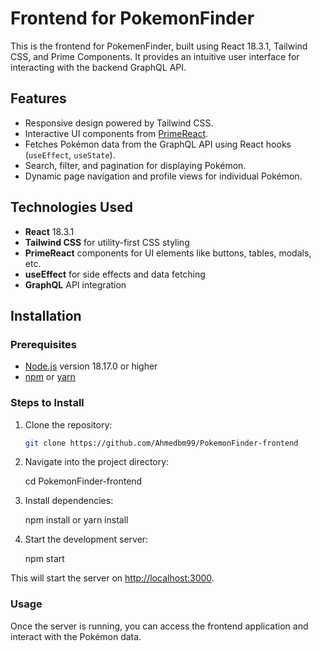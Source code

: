 # Frontend for PokemonFinder

This is the frontend for PokemenFinder, built using React 18.3.1, Tailwind CSS, and Prime Components. It provides an intuitive user interface for interacting with the backend GraphQL API.

## Features

- Responsive design powered by Tailwind CSS.
- Interactive UI components from [PrimeReact](https://primefaces.org/primereact/).
- Fetches Pokémon data from the GraphQL API using React hooks (`useEffect`, `useState`).
- Search, filter, and pagination for displaying Pokémon.
- Dynamic page navigation and profile views for individual Pokémon.

## Technologies Used

- **React** 18.3.1
- **Tailwind CSS** for utility-first CSS styling
- **PrimeReact** components for UI elements like buttons, tables, modals, etc.
- **useEffect** for side effects and data fetching
- **GraphQL** API integration

## Installation

### Prerequisites

- [Node.js](https://nodejs.org/) version 18.17.0 or higher
- [npm](https://www.npmjs.com/) or [yarn](https://yarnpkg.com/)

### Steps to Install

1. Clone the repository:

   ```bash
   git clone https://github.com/Ahmedbm99/PokemonFinder-frontend

2. Navigate into the project directory:

    cd PokemonFinder-frontend

3. Install dependencies:

    npm install or yarn install

4. Start the development server:

    npm start 

This will start the server on <http://localhost:3000>.

### Usage

Once the server is running, you can access the frontend application and interact with the Pokémon data. 

